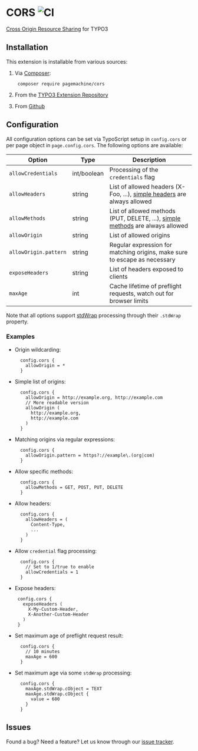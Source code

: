 # CORS ![CI](https://github.com/pagemachine/cors/workflows/CI/badge.svg)

[Cross Origin Resource Sharing](https://developer.mozilla.org/en-US/docs/Web/HTTP/Access_control_CORS) for TYPO3

## Installation

This extension is installable from various sources:

1. Via [Composer](https://packagist.org/packages/pagemachine/cors):

        composer require pagemachine/cors

2. From the [TYPO3 Extension Repository](https://extensions.typo3.org/extension/cors/)
3. From [Github](https://github.com/pagemachine/cors/releases)

## Configuration

All configuration options can be set via TypoScript setup in `config.cors` or per page object in `page.config.cors`. The following options are available:

| Option | Type | Description |
| --- | --- | --- |
| `allowCredentials` | int/boolean | Processing of the `credentials` flag |
| `allowHeaders` | string |  List of allowed headers (X-Foo, ...), [simple headers](http://www.w3.org/TR/2014/REC-cors-20140116/#simple-header) are always allowed |
| `allowMethods` | string |  List of allowed methods (PUT, DELETE, ...), [simple methods](http://www.w3.org/TR/2014/REC-cors-20140116/#simple-method) are always allowed |
| `allowOrigin` | string |  List of allowed origins |
| `allowOrigin.pattern` | string |  Regular expression for matching origins, make sure to escape as necessary |
| `exposeHeaders` | string |  List of headers exposed to clients |
| `maxAge` | int |  Cache lifetime of preflight requests, watch out for browser limits |

Note that all options support [stdWrap](http://docs.typo3.org/typo3cms/TyposcriptReference/Functions/Stdwrap/Index.html) processing through their `.stdWrap` property.

### Examples

* Origin wildcarding:

        config.cors {
          allowOrigin = *
        }

* Simple list of origins:

        config.cors {
          allowOrigin = http://example.org, http://example.com
          // More readable version
          allowOrigin (
            http://example.org,
            http://example.com
          )
        }

* Matching origins via regular expressions:

        config.cors {
          allowOrigin.pattern = https?://example\.(org|com)
        }

* Allow specific methods:

        config.cors {
          allowMethods = GET, POST, PUT, DELETE
        }

* Allow headers:

        config.cors {
          allowHeaders = (
            Content-Type,
            ...
          )
        }

* Allow `credential` flag processing:

        config.cors {
          // Set to 1/true to enable
          allowCredentials = 1
        }

*  Expose headers:

        config.cors {
          exposeHeaders (
            X-My-Custom-Header,
            X-Another-Custom-Header
          )
        }

* Set maximum age of preflight request result:

        config.cors {
          // 10 minutes
          maxAge = 600
        }

* Set maximum age via some `stdWrap` processing:

        config.cors {
          maxAge.stdWrap.cObject = TEXT
          maxAge.stdWrap.cObject {
            value = 600
          }
        }

## Issues

Found a bug? Need a feature? Let us know through our [issue tracker](https://github.com/pagemachine/cors/issues).
